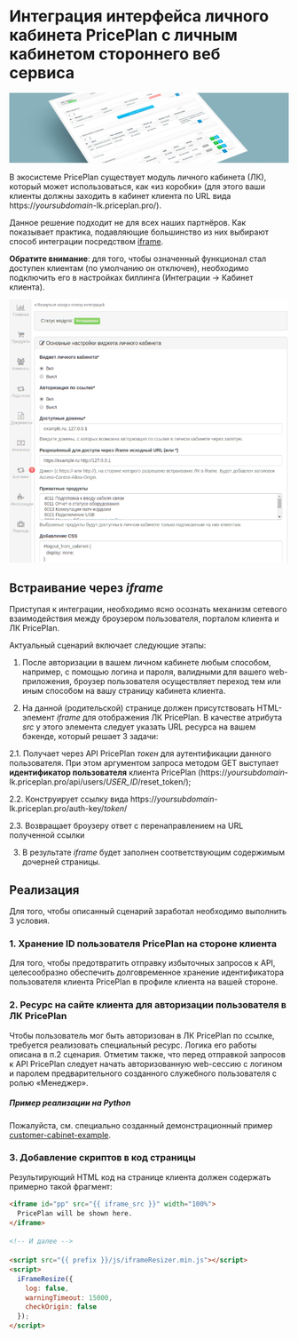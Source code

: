 # Интеграция интерфейса личного кабинета PricePlan с личным кабинетом стороннего веб сервиса

![](/assets/lk_123-1600x400.png)

В экосистеме PricePlan существует модуль личного кабинета (ЛК), который может
  использоваться, как «из коробки» (для этого ваши клиенты должны заходить в
  кабинет клиента по URL вида https://*yoursubdomain*-lk.priceplan.pro/).

Данное решение подходит не для всех наших партнёров. Как показывает практика,
  подавляющие большинство из них выбирают способ интеграции посредством
  [iframe](https://developer.mozilla.org/en-US/docs/Web/HTML/Element/iframe).

**Обратите внимание**: для того, чтобы означенный функционал стал доступен
  клиентам (по умолчанию он отключен), необходимо подключить его в настройках
  биллинга (Интеграции &#8594; Кабинет клиента).

![](/assets/PA-integration-01.png)

## Встраивание через *iframe*

Приступая к интеграции, необходимо ясно осознать механизм сетевого
  взаимодействия между броузером пользователя, порталом клиента и ЛК PricePlan.

Актуальный сценарий включает следующие этапы:

1. После авторизации в вашем личном кабинете любым способом, например,
  с помощью логина и пароля, валидными для вашего web-приложения, броузер пользователя осуществляет переход тем или иным способом на вашу страницу
  кабинета клиента.

2. На данной (родительской) странице должен присутствовать HTML-элемент
  *iframe* для отображения ЛК PricePlan. В качестве атрибута *src* у этого
  элемента следует указать URL ресурса на вашем бэкенде, который решает
  3 задачи:

  2.1. Получает через API PricePlan *токен* для аутентификации данного
    пользователя. При этом аргументом запроса методом GET выступает
    **идентификатор пользователя** клиента PricePlan
    (https://*yoursubdomain*-lk.priceplan.pro/api/users/*USER_ID*/reset_token/);

  2.2. Конструирует ссылку вида
    https://*yoursubdomain*-lk.priceplan.pro/auth-key/*token*/

  2.3. Возвращает броузеру ответ с перенаправлением на URL полученной ссылки

3. В результате *iframe* будет заполнен соответствующим содержимым дочерней
  страницы.

## Реализация

Для того, чтобы описанный сценарий заработал необходимо выполнить 3 условия.

### 1. Хранение ID пользователя PricePlan на стороне клиента

Для того, чтобы предотвратить отправку избыточных запросов к API, целесообразно
  обеспечить долговременное хранение идентификатора пользователя клиента
  PricePlan в профиле клиента на вашей стороне.

### 2. Ресурс на сайте клиента для авторизации пользователя в ЛК PricePlan

Чтобы пользователь мог быть авторизован в ЛК PricePlan по ссылке, требуется
  реализовать специальный ресурс. Логика его работы описана в п.2 сценария.
  Отметим также, что перед отправкой запросов к API PricePlan следует начать
  авторизованную web-сессию с логином и паролем предварительного созданного
  служебного пользователя с ролью «Менеджер».

##### Пример реализации на Python

Пожалуйста, см. специально созданный демонстрационный пример
  [customer-cabinet-example](https://github.com/linskiy/customer-cabinet-example).

### 3. Добавление скриптов в код страницы

Результирующий HTML код на странице клиента должен содержать примерно такой фрагмент:

```html
<iframe id="pp" src="{{ iframe_src }}" width="100%">
  PricePlan will be shown here.
</iframe>

<!-- И далее -->

<script src="{{ prefix }}/js/iframeResizer.min.js"></script>
<script>
  iFrameResize({
    log: false,
    warningTimeout: 15000,
    checkOrigin: false
  });
</script>
```
